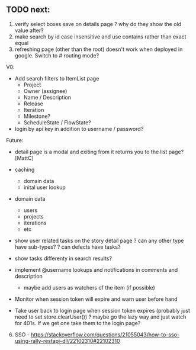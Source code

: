 
## TODO next:

1. verify select boxes save on details page
   ? why do they show the old value after?
2. make search by id case insensitive and use contains rather than exact equal
3. refreshing page (other than the root) doesn't work when deployed in google. Switch to # routing mode?



V0:

* Add search filters to ItemList page 
  * Project
  * Owner (assignee)
  * Name / Description
  * Release
  * Iteration
  * Milestone?
  * ScheduleState / FlowState? 
* login by api key in addition to username / password?




Future:

* detail page is a modal and exiting from it returns you to the list page? [MattC]

* caching
    - domain data
    - inital user lookup
* domain data 
    - users
    - projects 
    - iterations
    - etc
* show user related tasks on the story detail page
   ? can any other type have sub-types? 
   ? can defects have tasks?
* show tasks differenty in search results?   
* implement @username lookups and notifications in comments and description
   - maybe add users as watchers of the item (if possible)
* Monitor when session token will expire and warn user before hand
* Take user back to login page when session token expires (probably just need to set store.clearUser())
    ? maybe go the lazy way and just watch for 401s. If we get one take them to the login page?

6. SSO - https://stackoverflow.com/questions/21055043/how-to-sso-using-rally-restapi-dll/22102310#22102310

  
